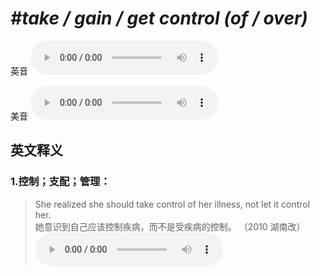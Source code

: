 # ***\#take / gain / get control (of / over)*** 
英音
<audio src="./media/take control of1_AAC.aac" controls="controls"></audio>

美音
<audio src="./media/take control of2_AAC.aac" controls="controls"></audio>



  

英文释义
---
### 1.**控制；支配；管理：**  

 > She realized she should take control of her illness, not let it control her.  
 > 她意识到自己应该控制疾病，而不是受疾病的控制。  （2010 湖南改）  
<audio src="./media/Control-101_AAC.aac" controls="controls"></audio>



